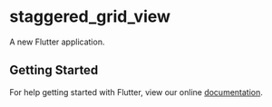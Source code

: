 # staggered_grid_view

A new Flutter application.
[](https://github.com/Gursewak-Uppal/Staggered_Grid_View/blob/master/Screenshot_1540985796.png)

## Getting Started

For help getting started with Flutter, view our online
[documentation](https://flutter.io/).
